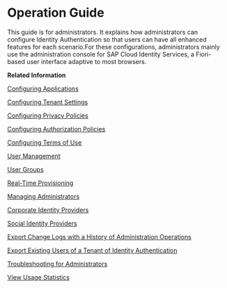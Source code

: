 <!-- loio6a8e67cf98bf41968ea2849dfd0b6bbd -->

# Operation Guide

This guide is for administrators. It explains how administrators can configure Identity Authentication so that users can have all enhanced features for each scenario.For these configurations, administrators mainly use the administration console for SAP Cloud Identity Services, a Fiori-based user interface adaptive to most browsers.

**Related Information**  


[Configuring Applications](configuring-applications-61ad3b0.md "This section describes how you can configure the user authentication, access to an application, and use a branding style in accordance with your company requirements. It also explains the trust configuration between Identity Authentication and a service provider or client (relying party).")

[Configuring Tenant Settings](configuring-tenant-settings-d4d6fdc.md "Initially, the tenants are configured to use default settings. This section describes how you as a tenant administrator can make custom tenant configurations.")

[Configuring Privacy Policies](configuring-privacy-policies-ed48466.md "You can configure a custom privacy policy document by creating a new document, adding and editing its language versions, and defining the document for an application.")

[Configuring Authorization Policies](configuring-authorization-policies-982ac5f.md "Authorization management enables Identity Authentication administrators to use authorization policies in multiple environments, configure them, and assign them to users.")

[Configuring Terms of Use](configuring-terms-of-use-61d3a86.md "You can configure a custom terms of use document by creating a new document, adding and editing its language versions, and defining the document for an application.")

[User Management](user-management-228428f.md "Tenant administrators can manage user accounts via the administration console for SAP Cloud Identity Services, and via APIs.")

[User Groups](user-groups-ddd067c.md "Tenant administrators can create user groups, and assign and unassign groups to users via the administration console for SAP Cloud Identity Services.")

[Real-Time Provisioning](real-time-provisioning-617dd4b.md "As a tenant administrator, you can configure target systems for real-time provisioning and provision users to these target systems.")

[Managing Administrators](managing-administrators-786eea2.md "This section describes how, as a tenant administrator, you can list all administrators in the administration console for SAP Cloud Identity Services, add new administrators, and edit the administrator authorizations. You can also remove administrators.")

[Corporate Identity Providers](corporate-identity-providers-19f3eca.md "Initially, Identity Authentication is set as the default identity provider for the applications. This section describes the scenarios in which Identity Authentication acts as a proxy to delegate the authentication to a corporate identity provider.")

[Social Identity Providers](social-identity-providers-17d400d.md "By configuring a social provider, users can log on to applications with their social media credentials by linking their accounts in Identity Authentication to the social media account.")

[Export Change Logs with a History of Administration Operations](../Monitoring-and-Reporting/export-change-logs-with-a-history-of-administration-operations-9d96aae.md "You can download a CSV file with a history of the operations performed by administrators in the administration console for SAP Cloud Identity Services.")

[Export Existing Users of a Tenant of Identity Authentication](export-existing-users-of-a-tenant-of-identity-authentication-40c29d2.md)

[Troubleshooting for Administrators](troubleshooting-for-administrators-f80beb5.md "This section is intended to help administrators deal with error messages in the administration console for SAP Cloud Identity Services.")

[View Usage Statistics](../Monitoring-and-Reporting/view-usage-statistics-a299d84.md "You can view statistical information for a tenant in the administration console for SAP Cloud Identity Services.")

